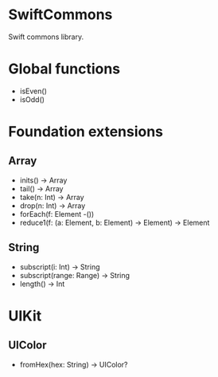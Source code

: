 # SwiftCommons
Swift commons library.

# Global functions
- isEven()
- isOdd()

# Foundation extensions

## Array
- inits() -> Array
- tail() -> Array
- take(n: Int) -> Array
- drop(n: Int) -> Array
- forEach(f: Element -())
- reduce1(f: (a: Element, b: Element) -> Element) -> Element

## String
- subscript(i: Int) -> String
- subscript(range: Range<Int>) -> String
- length() -> Int

# UIKit

## UIColor
- fromHex(hex: String) -> UIColor?
